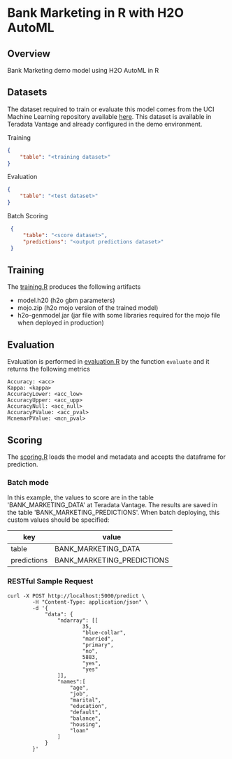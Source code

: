 # Bank Marketing in R with H2O AutoML
## Overview
Bank Marketing demo model using H2O AutoML in R

## Datasets
The dataset required to train or evaluate this model comes from the UCI Machine Learning repository available [here](https://archive.ics.uci.edu/ml/datasets/bank+marketing).
This dataset is available in Teradata Vantage and already configured in the demo environment.

Training
```json
{
    "table": "<training dataset>"
}
```
Evaluation

```json
{
    "table": "<test dataset>"
}
```

Batch Scoring
```json
 {
     "table": "<score dataset>",
     "predictions": "<output predictions dataset>"
 }
 ```


## Training
The [training.R](model_modules/training.R) produces the following artifacts

- model.h20        (h2o gbm parameters)
- mojo.zip         (h2o mojo version of the trained model)
- h2o-genmodel.jar (jar file with some libraries required for the mojo file when deployed in production)

## Evaluation
Evaluation is performed in [evaluation.R](model_modules/evaluation.R) by the function `evaluate` and it returns the following metrics

    Accuracy: <acc>
    Kappa: <kappa>
    AccuracyLower: <acc_low>
    AccuracyUpper: <acc_upp>
    AccuracyNull: <acc_null>
    AccuracyPValue: <acc_pval>
    McnemarPValue: <mcn_pval>

## Scoring
The [scoring.R](model_modules/scoring.R) loads the model and metadata and accepts the dataframe for prediction.

### Batch mode
In this example, the values to score are in the table 'BANK_MARKETING_DATA' at Teradata Vantage. The results are saved in the table 'BANK_MARKETING_PREDICTIONS'. When batch deploying, this custom values should be specified:

   | key | value |
   |----------|-------------|
   | table | BANK_MARKETING_DATA |
   | predictions | BANK_MARKETING_PREDICTIONS |

### RESTful Sample Request

    curl -X POST http://localhost:5000/predict \
            -H "Content-Type: application/json" \
            -d '{
                "data": {
                    "ndarray": [[
                            35,
                            "blue-collar",
                            "married",
                            "primary",
                            "no",
                            5883,
                            "yes",
                            "yes"
                    ]],
                    "names":[
                        "age", 
                        "job", 
                        "marital", 
                        "education", 
                        "default", 
                        "balance", 
                        "housing", 
                        "loan"
                    ]
                }
            }' 
